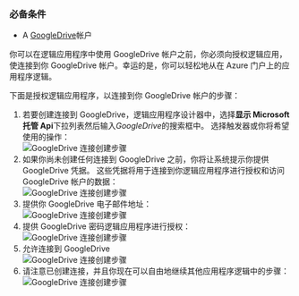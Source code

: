 ### <a name="prerequisites"></a>必备条件
* A [GoogleDrive](https://www.google.com/drive/)帐户  

你可以在逻辑应用程序中使用 GoogleDrive 帐户之前，你必须向授权逻辑应用，使连接到你 GoogleDrive 帐户。幸运的是，你可以轻松地从在 Azure 门户上的应用程序逻辑。  

下面是授权逻辑应用程序，以连接到你 GoogleDrive 帐户的步骤：  

1. 若要创建连接到 GoogleDrive，逻辑应用程序设计器中，选择**显示 Microsoft 托管 Api**下拉列表然后输入*GoogleDrive*的搜索框中。 选择触发器或你将希望使用的操作：  
   ![GoogleDrive 连接创建步骤](./media/connectors-create-api-googledrive/googledrive-1.png)  
2. 如果你尚未创建任何连接到 GoogleDrive 之前，你将让系统提示你提供 GoogleDrive 凭据。 这些凭据将用于连接到你逻辑应用程序进行授权和访问 GoogleDrive 帐户的数据：  
   ![GoogleDrive 连接创建步骤](./media/connectors-create-api-googledrive/googledrive-2.png)  
3. 提供你 GoogleDrive 电子邮件地址：  
   ![GoogleDrive 连接创建步骤](./media/connectors-create-api-googledrive/googledrive-3.png)  
4. 提供 GoogleDrive 密码逻辑应用程序进行授权：  
   ![GoogleDrive 连接创建步骤](./media/connectors-create-api-googledrive/googledrive-4.png)
5. 允许连接到 GoogleDrive  
   ![GoogleDrive 连接创建步骤](./media/connectors-create-api-googledrive/googledrive-5.png)  
6. 请注意已创建连接，并且你现在可以自由地继续其他应用程序逻辑中的步骤：  
   ![GoogleDrive 连接创建步骤](./media/connectors-create-api-googledrive/googledrive-6.png)  

